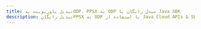 ---title: تبدیل پاورپوینت بهODP، PPSX به ODP مبدل رایگان یا Java SDKdescription: تبدیل رایگانPPSX به ODP با استفاده از Java Cloud APIs & SDK. همچنین اسناد Microsoft PowerPoint را در Cloud ایجاد، ویرایش و رندر کنید.---